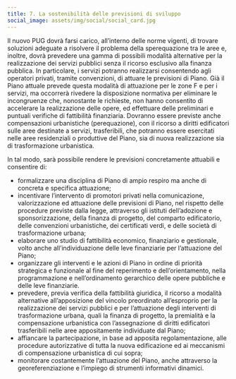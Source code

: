 ```yaml
---
title: 7. La sostenibilità delle previsioni di sviluppo
social_image: assets/img/social/social_card.jpg 
---
```


Il nuovo PUG dovrà farsi carico, all’interno delle norme vigenti, di trovare soluzioni adeguate
a risolvere il problema della sperequazione tra le aree e, inoltre, dovrà prevedere una gamma
di possibili modalità alternative per la realizzazione dei servizi pubblici senza il ricorso
esclusivo alla finanza pubblica. In particolare, i servizi potranno realizzarsi consentendo agli
operatori privati, tramite convenzioni, di attuare le previsioni di Piano. Già il Piano attuale
prevede questa modalità di attuazione per le zone F e per i servizi, ma occorrerà rivedere la
disposizione normativa per eliminare le incongruenze che, nonostante le richieste, non hanno
consentito di accelerare la realizzazione delle opere, ed effettuare delle preliminari e puntuali
verifiche di fattibilità finanziaria. Dovranno essere previste anche compensazioni urbanistiche
(perequazione), con il ricorso a diritti edificatori sulle aree destinate a servizi, trasferibili, che
potranno essere esercitati nelle aree residenziali o produttive del Piano, sia di nuova
realizzazione sia di trasformazione urbanistica.

In tal modo, sarà possibile rendere le previsioni concretamente attuabili e consentire di:

- formalizzare una disciplina di Piano di ampio respiro ma anche di concreta e specifica
    attuazione;
- incentivare l’intervento di promotori privati nella comunicazione, valorizzazione ed
    attuazione delle previsioni di Piano, nel rispetto delle procedure previste dalla legge,
    attraverso gli istituti dell’adozione e sponsorizzazione, della finanza di progetto, del
    comparto edificatorio, delle convenzioni urbanistiche, dei certificati verdi, e delle
    società di trasformazione urbana;
- elaborare uno studio di fattibilità economico, finanziario e gestionale, volto anche
    all’individuazione delle leve finanziarie per l’attuazione del Piano;
- organizzare gli interventi e le azioni di Piano in ordine di priorità strategica e funzionale
    al fine del reperimento e dell’orientamento, nella programmazione e nell’ordinamento
    gerarchico delle opere pubbliche e delle leve finanziarie.
- prevedere, previa verifica della fattibilità giuridica, il ricorso a modalità alternative
    all’apposizione del vincolo preordinato all’esproprio per la realizzazione dei servizi
    pubblici e per l’attuazione degli interventi di trasformazione urbana, quali la finanza di
    progetto, la premialità e la compensazione urbanistica con l’assegnazione di diritti
    edificatori trasferibili nelle aree appositamente individuate dal Piano;
- affiancare la partecipazione, in base ad apposita regolamentazione, alle procedure
    autorizzative di tutta la nuova edificazione ed ai meccanismi di compensazione
    urbanistica di cui sopra;
- monitorare costantemente l’attuazione del Piano, anche attraverso la
    georeferenziazione e l’impiego di strumenti informativi dinamici.